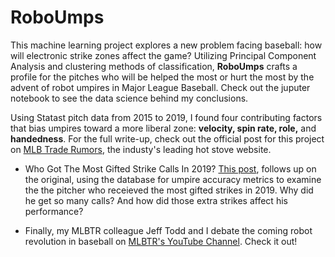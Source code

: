 # RoboUmps

This machine learning project explores a new problem facing baseball: how will electronic strike zones affect the game? Utilizing Principal Component Analysis and clustering methods of classification, <b>RoboUmps</b> crafts a profile for the pitches who will be helped the most or hurt the most by the advent of robot umpires in Major League Baseball. Check out the juputer notebook to see the data science behind my conclusions. 

Using Statast pitch data from 2015 to 2019, I found four contributing factors that bias umpires toward a more liberal zone: <b>velocity, spin rate, role,</b> and <b>handedness</b>. For the full write-up, check out the official post for this project on <a href="https://www.mlbtraderumors.com/2020/04/which-pitchers-should-fear-robot-umpires.html">MLB Trade Rumors</a>, the industy's leading hot stove website.

- Who Got The Most Gifted Strike Calls In 2019? <a href="https://www.mlbtraderumors.com/2020/05/the-pitcher-to-receive-the-most-extra-strikes-in-2019-was.html">This post</a>, follows up on the original, using the database for umpire accuracy metrics to examine the the pitcher who receieved the most gifted strikes in 2019. Why did he get so many calls? And how did those extra strikes affect his performance? 

- Finally, my MLBTR colleague Jeff Todd and I debate the coming robot revolution in baseball on <a href="https://www.youtube.com/watch?v=tJHb3DfJsxs ">MLBTR's YouTube Channel</a>. Check it out!
